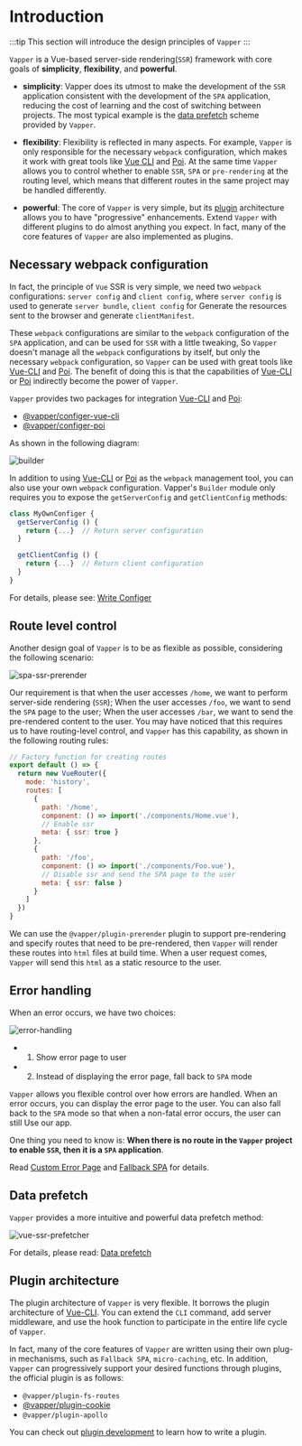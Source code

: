 # Introduction

:::tip
This section will introduce the design principles of `Vapper`
:::

`Vapper` is a Vue-based server-side rendering(`SSR`) framework with core goals of **simplicity**, **flexibility**, and **powerful**.

- **simplicity**: Vapper does its utmost to make the development of the `SSR` application consistent with the development of the `SPA` application, reducing the cost of learning and the cost of switching between projects. The most typical example is the [data prefetch](/data-prefetching.html#data-prefetch) scheme provided by `Vapper`.

- **flexibility**: Flexibility is reflected in many aspects. For example, `Vapper` is only responsible for the necessary `webpack` configuration, which makes it work with great tools like [Vue CLI](https://cli.vuejs.org/) and [Poi](https://poi.js.org/). At the same time `Vapper` allows you to control whether to enable `SSR`, `SPA` or `pre-rendering` at the routing level, which means that different routes in the same project may be handled differently.

- **powerful**: The core of `Vapper` is very simple, but its [plugin](/using-plugin.html#intro) architecture allows you to have "progressive" enhancements. Extend `Vapper` with different plugins to do almost anything you expect. In fact, many of the core features of `Vapper` are also implemented as plugins.

## Necessary webpack configuration

In fact, the principle of `Vue` SSR is very simple, we need two `webpack` configurations: `server config` and `client config`, where `server config` is used to generate `server bundle`, `client config` for Generate the resources sent to the browser and generate `clientManifest`.

These `webpack` configurations are similar to the `webpack` configuration of the `SPA` application, and can be used for `SSR` with a little tweaking, So `Vapper` doesn't manage all the `webpack` configurations by itself, but only the necessary `webpack` configuration, so `Vapper` can be used with great tools like [Vue-CLI](https://cli.vuejs.org/) and [Poi](https://poi.js.org/). The benefit of doing this is that the capabilities of [Vue-CLI](https://cli.vuejs.org/) or [Poi](https://poi.js.org/) indirectly become the power of `Vapper`.

`Vapper` provides two packages for integration [Vue-CLI](https://cli.vuejs.org/) and [Poi](https://poi.js.org/):

- [@vapper/configer-vue-cli](/configer.html#vapper-configer-vue-cli)
- [@vapper/configer-poi](/configer.html#vapper-configer-poi)

As shown in the following diagram:

![builder](@imgs/builder.png)

In addition to using [Vue-CLI](https://cli.vuejs.org/) or [Poi](https://poi.js.org/) as the `webpack` management tool, you can also use your own `webpack` configuration. Vapper's `Builder` module only requires you to expose the `getServerConfig` and `getClientConfig` methods:

```js
class MyOwnConfiger {
  getServerConfig () {
    return {...}  // Return server configuration
  }

  getClientConfig () {
    return {...}  // Return client configuration
  }
}
```

For details, please see: [Write Configer](/configer.html#writing-configer)

## Route level control

Another design goal of `Vapper` is to be as flexible as possible, considering the following scenario:

![spa-ssr-prerender](@imgs/spa-ssr-prerender.png)

Our requirement is that when the user accesses `/home`, we want to perform server-side rendering (`SSR`); When the user accesses `/foo`, we want to send the `SPA` page to the user; When the user accesses `/bar`, we want to send the pre-rendered content to the user. You may have noticed that this requires us to have routing-level control, and `Vapper` has this capability, as shown in the following routing rules:

```js {10,16}
// Factory function for creating routes
export default () => {
  return new VueRouter({
    mode: 'history',
    routes: [
      {
        path: '/home',
        component: () => import('./components/Home.vue'),
        // Enable ssr
        meta: { ssr: true }
      },
      {
        path: '/foo',
        component: () => import('./components/Foo.vue'),
        // Disable ssr and send the SPA page to the user
        meta: { ssr: false }
      }
    ]
  })
}
```

We can use the `@vapper/plugin-prerender` plugin to support pre-rendering and specify routes that need to be pre-rendered, then `Vapper` will render these routes into `html` files at build time. When a user request comes, `Vapper` will send this `html` as a static resource to the user.

## Error handling

When an error occurs, we have two choices:

![error-handling](@imgs/error-handling.png)

- 1. Show error page to user
- 2. Instead of displaying the error page, fall back to `SPA` mode

`Vapper` allows you flexible control over how errors are handled. When an error occurs, you can display the error page to the user. You can also fall back to the `SPA` mode so that when a non-fatal error occurs, the user can still Use our app.

One thing you need to know is: **When there is no route in the `Vapper` project to enable `SSR`, then it is a `SPA` application**.

Read [Custom Error Page](/error-handling.html#custom-error-page) and [Fallback SPA](/error-handling.html#fall-back-to-spa-mode) for details.

## Data prefetch

`Vapper` provides a more intuitive and powerful data prefetch method:

![vue-ssr-prefetcher](@imgs/vue-ssr-prefetcher.png)

For details, please read: [Data prefetch](/data-prefetching.html#the-createfetcher-function)

## Plugin architecture

The plugin architecture of `Vapper` is very flexible. It borrows the plugin architecture of [Vue-CLI](https://cli.vuejs.org/). You can extend the `CLI` command, add server middleware, and use the hook function to participate in the entire life cycle of `Vapper`.

In fact, many of the core features of `Vapper` are written using their own plug-in mechanisms, such as `Fallback SPA`, `micro-caching`, etc. In addition, `Vapper` can progressively support your desired functions through plugins, the official plugin is as follows:

- `@vapper/plugin-fs-routes`
- [@vapper/plugin-cookie](/using-plugin.html#vapper-plugin-cookie)
- `@vapper/plugin-apollo`

You can check out [plugin development](/write-plugin.html#basic) to learn how to write a plugin.
